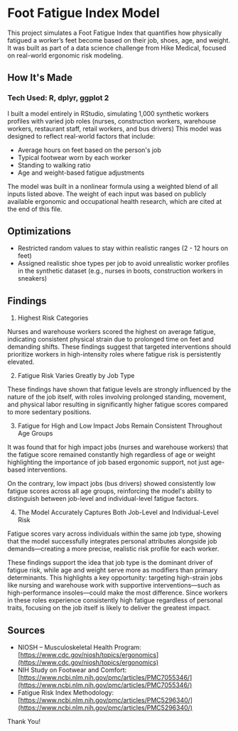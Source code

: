 # Foot Fatigue Index Model

This project simulates a Foot Fatigue Index that quantifies how physically fatigued a worker’s feet become based on their job, shoes, age, and weight. It was built as part of a data science challenge from Hike Medical, focused on real-world ergonomic risk modeling.

## How It's Made 

### Tech Used: R, dplyr, ggplot 2

I built a model entirely in RStudio, simulating 1,000 synthetic workers profiles with varied job roles (nurses, construction workers, warehouse workers, restaurant staff, retail workers, and bus drivers) This model was designed to reflect real-world factors that include:

- Average hours on feet based on the person's job
- Typical footwear worn by each worker
- Standing to walking ratio
- Age and weight-based fatigue adjustments

The model was built in a nonlinear formula using a weighted blend of all inputs listed above. The weight of each input was based on publicly available ergonomic and occupational health research, which are cited at the end of this file. 

## Optimizations 

- Restricted random values to stay within realistic ranges (2 - 12 hours on feet)
- Assigned realistic shoe types per job to avoid unrealistic worker profiles in the synthetic dataset (e.g., nurses in boots, construction workers in sneakers)

## Findings 

1. Highest Risk Categories

Nurses and warehouse workers scored the highest on average fatigue, indicating consistent physical strain due to prolonged time on feet and demanding shifts. These findings suggest that targeted interventions should prioritize workers in high-intensity roles where fatigue risk is persistently elevated.

2. Fatigue Risk Varies Greatly by Job Type
 
These findings have shown that fatigue levels are strongly influenced by the nature of the job itself, with roles involving prolonged standing, movement, and physical labor resulting in significantly higher fatigue scores compared to more sedentary positions.

3. Fatigue for High and Low Impact Jobs Remain Consistent Throughout Age Groups
  
It was found that for high impact jobs (nurses and warehouse workers) that the fatigue score remained constantly high regardless of age or weight highlighting the importance of job based ergonomic support, not just age-based interventions. 

On the contrary, low impact jobs (bus drivers) showed consistently low fatigue scores across all age groups, reinforcing the model's ability to distinguish between job-level and individual-level fatigue factors.

4. The Model Accurately Captures Both Job-Level and Individual-Level Risk

Fatigue scores vary across individuals within the same job type, showing that the model successfully integrates personal attributes alongside job demands—creating a more precise, realistic risk profile for each worker.

These findings support the idea that job type is the dominant driver of fatigue risk, while age and weight serve more as modifiers than primary determinants. This highlights a key opportunity: targeting high-strain jobs like nursing and warehouse work with supportive interventions—such as high-performance insoles—could make the most difference. Since workers in these roles experience consistently high fatigue regardless of personal traits, focusing on the job itself is likely to deliver the greatest impact.

## Sources

- NIOSH – Musculoskeletal Health Program: [https://www.cdc.gov/niosh/topics/ergonomics](https://www.cdc.gov/niosh/topics/ergonomics)  
- NIH Study on Footwear and Comfort: [https://www.ncbi.nlm.nih.gov/pmc/articles/PMC7055346/](https://www.ncbi.nlm.nih.gov/pmc/articles/PMC7055346/)  
- Fatigue Risk Index Methodology: [https://www.ncbi.nlm.nih.gov/pmc/articles/PMC5296340/](https://www.ncbi.nlm.nih.gov/pmc/articles/PMC5296340/)

Thank You!
